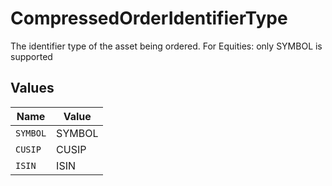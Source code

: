 # CompressedOrderIdentifierType

The identifier type of the asset being ordered. For Equities: only SYMBOL is supported


## Values

| Name     | Value    |
| -------- | -------- |
| `SYMBOL` | SYMBOL   |
| `CUSIP`  | CUSIP    |
| `ISIN`   | ISIN     |